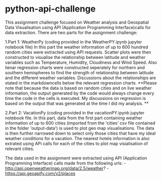 # python-api-challenge
This assignment challenge focused on Weather analysis and Geospatial Data Visualisation using API (Application Programming Interface)calls for data extraction. There are two parts for the assignment challenge:

1.Part 1: WeatherPy (coding provided in the WeatherPY.ipynb jupyter notebook file)
In this part the weather information of up to 600 hundred random cities were extracted using API requests. Scatter plots were then constructed to visualise the relationship between latitude and weather variables such as Temperature, Humidity, Cloudiness and Wind Speed. Also lienar regression charts were constructed seperately for northern and southern hemispheres to find the strength of relationship between latitude and the different weather variables. Discussions about the relationships are stated in the markdowncells below the relevant regression charts. **Please note that because the data is based on random cities and on live weather information, the output generated by the code would always change every time the code in the cells is executed. My discussions on regression is based on the output that was generated at the time I did my analysis. **

2.Part 2: VacationPy (coding provided in the vacationPY.ipynb jupyter notebook file. 
In this part, data from the first part containing weather information of up to 600 cities  (imported from the 'cities' csv file contained in the folder 'output-data') is used to plot geo map visualisations. The data is then further narrowed down to select only those cities that have my ideal weather conditions for a vacation. The nearest hotels information is also extrated using APi calls for each of the cities to plot map visialisation of relevant cities.  

The data used in the assignment were extracted using API (Application Programming Interface) calls made from the following urls: 
  -http://api.openweathermap.org/data/2.5/weather?
  -https://api.geoapify.com/v2/places

